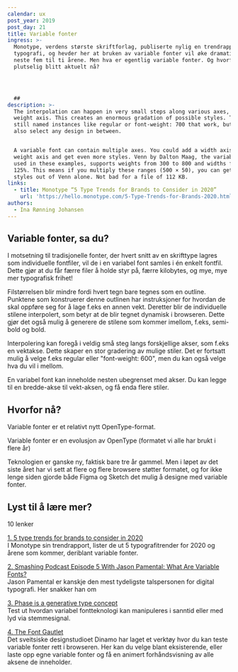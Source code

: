 ```yaml
---
calendar: ux
post_year: 2019
post_day: 21
title: Variable fonter
ingress: >-
  Monotype, verdens største skriftforlag, publiserte nylig en trendrapport om
  typografi, og hevder her at bruken av variable fonter vil øke dramatisk de
  neste fem til ti årene. Men hva er egentlig variable fonter. Og hvorfor er det
  plutselig blitt aktuelt nå?




  ##
description: >-
  The interpolation can happen in very small steps along various axes, like on a
  weight axis. This creates an enormous gradation of possible styles. There are
  still named instances like regular or font-weight: 700 that work, but you can
  also select any design in between.


  A variable font can contain multiple axes. You could add a width axis to your
  weight axis and get even more styles. Venn by Dalton Maag, the variable font
  used in these examples, supports weights from 300 to 800 and widths from 75 to
  125%. This means if you multiply these ranges (500 × 50), you can get 25,000
  styles out of Venn alone. Not bad for a file of 112 KB.
links:
  - title: Monotype “5 Type Trends for Brands to Consider in 2020”
    url: 'https://hello.monotype.com/5-Type-Trends-for-Brands-2020.html'
authors:
  - Ina Rønning Johansen
---
```

## Variable fonter, sa du?

I motsetning til tradisjonelle fonter, der hvert snitt av en skrifttype lagres som individuelle fontfiler, vil de i en variabel font samles i én enkelt fontfil. Dette gjør at du får færre filer å holde styr på, færre kilobytes, og mye, mye mer typografisk frihet!

Filstørrelsen blir mindre fordi hvert tegn bare tegnes som en outline. Punktene som konstruerer denne outlinen har instruksjoner for hvordan de skal oppføre seg for å lage f.eks en annen vekt. Deretter blir de individuelle stilene interpolert, som betyr at de blir tegnet dynamisk i browseren. Dette gjør det også mulig å generere de stilene som kommer imellom, f.eks, semi-bold og bold.

Interpolering kan foregå i veldig små steg langs forskjellige akser, som f.eks en vektakse. Dette skaper en stor gradering av mulige stiler. Det er fortsatt mulig å velge f.eks regular eller "font-weight: 600", men du kan også velge hva du vil i mellom. 

En variabel font kan inneholde nesten ubegrenset med akser. Du kan legge til en bredde-akse til vekt-aksen, og få enda flere stiler. 



## Hvorfor nå?

Variable fonter er et relativt nytt OpenType-format.

Variable fonter er en evolusjon av OpenType (formatet vi alle har brukt i flere år) 

Teknologien er ganske ny, faktisk bare tre år gammel. Men i løpet av det siste året har vi sett at flere og flere browsere støtter formatet, og for ikke lenge siden gjorde både Figma og Sketch det mulig å designe med variable fonter.



## Lyst til å lære mer?

10 lenker

[1. 5 type trends for brands to consider in 2020](https://hello.monotype.com/5-Type-Trends-for-Brands-2020.html)\
I Monotype sin trendrapport, lister de ut 5 typografitrender for 2020 og årene som kommer, deriblant variable fonter.

[2. Smashing Podcast Episode 5 With Jason Pamental: What Are Variable Fonts?](https://share.transistor.fm/s/a800792e)\
Jason Pamental er kanskje den mest tydeligste talspersonen for digital typografi. Her snakker han om 

[3. Phase is a generative type concept](https://www.eliashanzer.com/phase/)\
Test ut hvordan variabel fontteknologi kan manipuleres i sanntid eller med lyd via stemmesignal.

[4. The Font Gautlet](https://dinamodarkroom.com/gauntlet/)\
Det sveitsiske designstudioet Dinamo har laget et verktøy hvor du kan teste variable fonter rett i browseren. Her kan du velge blant eksisterende, eller laste opp egne variable fonter og få en animert forhåndsvisning av alle aksene de inneholder.
